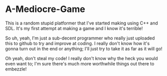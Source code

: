 # A-Mediocre-Game
This is a random stupid platformer that I've started making using C++ and SDL.  It's my first attempt at making a game and I know it's terrible!

So uh, yeah, I'm just a sub-decent programmer who really just uploaded this to github to try and improve at coding.  I really don't know how it's gonna turn out in the end or anything; I'll just try to take it as far as it will go!

Oh yeah, don't steal my code!  I really don't know why the heck you would even want to; I'm sure there's much more worthwhile things out there to embezzle!
